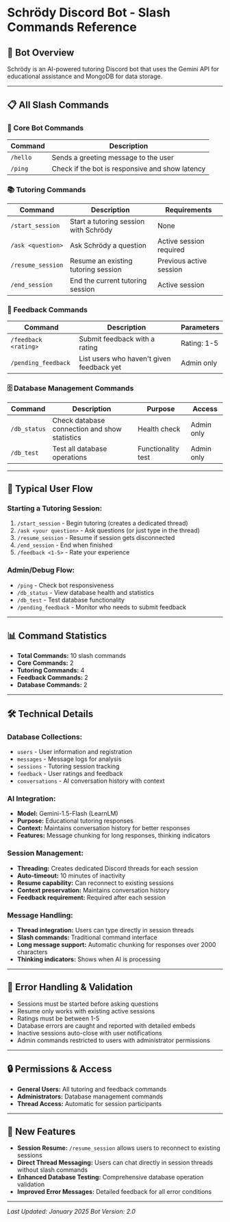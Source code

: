 
# Schrödy Discord Bot - Slash Commands Reference

## 🤖 **Bot Overview**
Schrödy is an AI-powered tutoring Discord bot that uses the Gemini API for educational assistance and MongoDB for data storage.

---

## 📋 **All Slash Commands**

### **🎯 Core Bot Commands**
| Command | Description |
|---------|-------------|
| `/hello` | Sends a greeting message to the user |
| `/ping` | Check if the bot is responsive and show latency |

### **📚 Tutoring Commands**
| Command | Description | Requirements |
|---------|-------------|--------------|
| `/start_session` | Start a tutoring session with Schrödy | None |
| `/ask <question>` | Ask Schrödy a question | Active session required |
| `/resume_session` | Resume an existing tutoring session | Previous active session |
| `/end_session` | End the current tutoring session | Active session |

### **💬 Feedback Commands**
| Command | Description | Parameters |
|---------|-------------|------------|
| `/feedback <rating>` | Submit feedback with a rating | Rating: 1-5 |
| `/pending_feedback` | List users who haven't given feedback yet | Admin only |

### **🗄️ Database Management Commands**
| Command | Description | Purpose | Access |
|---------|-------------|---------|--------|
| `/db_status` | Check database connection and show statistics | Health check | Admin only |
| `/db_test` | Test all database operations | Functionality test | Admin only |

---

## 🔄 **Typical User Flow**

### **Starting a Tutoring Session:**
1. `/start_session` - Begin tutoring (creates a dedicated thread)
2. `/ask <your question>` - Ask questions (or just type in the thread)
3. `/resume_session` - Resume if session gets disconnected
4. `/end_session` - End when finished
5. `/feedback <1-5>` - Rate your experience

### **Admin/Debug Flow:**
- `/ping` - Check bot responsiveness
- `/db_status` - View database health and statistics
- `/db_test` - Test database functionality
- `/pending_feedback` - Monitor who needs to submit feedback

---

## 📊 **Command Statistics**
- **Total Commands:** 10 slash commands
- **Core Commands:** 2
- **Tutoring Commands:** 4
- **Feedback Commands:** 2
- **Database Commands:** 2

---

## 🛠️ **Technical Details**

### **Database Collections:**
- `users` - User information and registration
- `messages` - Message logs for analysis
- `sessions` - Tutoring session tracking
- `feedback` - User ratings and feedback
- `conversations` - AI conversation history with context

### **AI Integration:**
- **Model:** Gemini-1.5-Flash (LearnLM)
- **Purpose:** Educational tutoring responses
- **Context:** Maintains conversation history for better responses
- **Features:** Message chunking for long responses, thinking indicators

### **Session Management:**
- **Threading:** Creates dedicated Discord threads for each session
- **Auto-timeout:** 10 minutes of inactivity
- **Resume capability:** Can reconnect to existing sessions
- **Context preservation:** Maintains conversation history
- **Feedback requirement:** Required after each session

### **Message Handling:**
- **Thread integration:** Users can type directly in session threads
- **Slash commands:** Traditional command interface
- **Long message support:** Automatic chunking for responses over 2000 characters
- **Thinking indicators:** Shows when AI is processing

---

## 🔧 **Error Handling & Validation**
- Sessions must be started before asking questions
- Resume only works with existing active sessions
- Ratings must be between 1-5
- Database errors are caught and reported with detailed embeds
- Inactive sessions auto-close with user notifications
- Admin commands restricted to users with administrator permissions

---

## 🔒 **Permissions & Access**
- **General Users:** All tutoring and feedback commands
- **Administrators:** Database management commands
- **Thread Access:** Automatic for session participants

---

## 🚀 **New Features**
- **Session Resume:** `/resume_session` allows users to reconnect to existing sessions
- **Direct Thread Messaging:** Users can chat directly in session threads without slash commands
- **Enhanced Database Testing:** Comprehensive database operation validation
- **Improved Error Messages:** Detailed feedback for all error conditions

---

*Last Updated: January 2025*
*Bot Version: 2.0*
